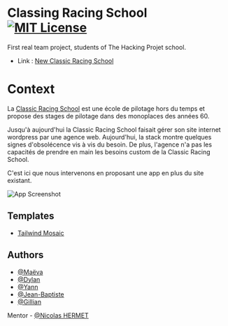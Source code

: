 
# Classing Racing School [![MIT License](https://img.shields.io/badge/License-MIT-green.svg)](https://choosealicense.com/licenses/mit/)

First real team project, students of The Hacking Projet school.

-  Link : [New Classic Racing School](https://classic-racing-school.fly.dev/) 

# Context

La [Classic Racing School](https://www.classicracinggroup.com/) est une école de pilotage hors du temps et propose des stages de pilotage dans des monoplaces des années 60.

Jusqu'à aujourd'hui la Classic Racing School faisait gérer son site internet wordpress par une agence web. Aujourd'hui, la stack montre quelques signes d'obsolécence vis à vis du besoin. De plus, l'agence n'a pas les capacités de prendre en main les besoins custom de la Classic Racing School.

C'est ici que nous intervenons en proposant une app en plus du site existant.





![App Screenshot](https://www.classicracinggroup.com/wp-content/uploads/2022/11/stage-pilotage-monoplace.jpg)


## Templates

 - [Tailwind Mosaic](https://cruip.com/demos/mosaic/)



## Authors
- [@Maëva](https://github.com/MaevaGilles)
- [@Dylan](https://github.com/DylanDor)
- [@Yann](https://github.com/YannGUIOT)
- [@Jean-Baptiste](https://github.com/JBE29)
- [@Gillian](https://github.com/GillianLEVERT)

Mentor - [@Nicolas HERMET](https://github.com/Nicolas-Hermet)